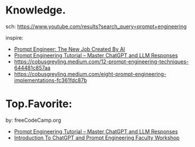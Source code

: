 # Knowledge.
sch: https://www.youtube.com/results?search_query=prompt+engineering

inspire:
- [Prompt Engineer: The New Job Created By AI](https://youtu.be/TPIXDkaLsZM)
- [Prompt Engineering Tutorial – Master ChatGPT and LLM Responses](https://youtu.be/_ZvnD73m40o)
- https://cobusgreyling.medium.com/12-prompt-engineering-techniques-644481c857aa
- https://cobusgreyling.medium.com/eight-prompt-engineering-implementations-fc361fdc87b

# Top.Favorite:
by: freeCodeCamp.org
- [Prompt Engineering Tutorial – Master ChatGPT and LLM Responses](https://youtu.be/_ZvnD73m40o)
- [Introduction To ChatGPT and Prompt Engineering Faculty Workshop](https://youtu.be/7wizt0K4EBA)

